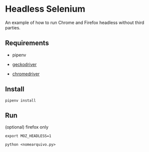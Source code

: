 # Headless Selenium
An example of how to run Chrome and Firefox headless without third parties.

## Requirements

* pipenv

* [geckodriver](https://github.com/mozilla/geckodriver/releases)

* [chromedriver](https://sites.google.com/a/chromium.org/chromedriver/downloads)

## Install

`pipenv install`

## Run

(optional) firefox only

`export MOZ_HEADLESS=1`


`python <nomearquivo.py>`
